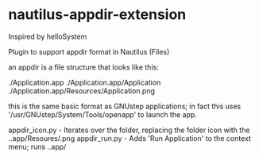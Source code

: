# nautilus-appdir-extension

Inspired by helloSystem

Plugin to support appdir format in Nautilus (Files)

an appdir is a file structure that looks like this:

./Application.app
./Application.app/Application
./Application.app/Resources/Application.png

this is the same basic format as GNUstep applications; in fact this uses '/usr/GNUstep/System/Tools/openapp' to launch the app.

appdir_icon.py  - Iterates over the folder, replacing the folder icon with the .<app>.app/Resoures/<app>.png
appdir_run.py   - Adds 'Run Application' to the context menu; runs .<app>.app/<app> 